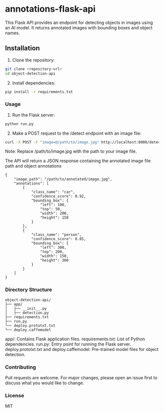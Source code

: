 # annotations-flask-api
This Flask API provides an endpoint for detecting objects in images using an AI model. It returns annotated images with bounding boxes and object names.

## Installation

1. Clone the repository:

```bash
git clone <repository-url>
cd object-detection-api
```
2. Install dependencies:

```bash
pip install -r requirements.txt
```

### Usage

1. Run the Flask server:

```bash
python run.py
```

2. Make a POST request to the /detect endpoint with an image file:

```bash
curl -X POST -F "image=@/path/to/image.jpg" http://localhost:8000/detect
```

Note: Replace /path/to/image.jpg with the path to your image file.

The API will return a JSON response containing the annotated image file path and object annotations

```plaintext
{
    "image_path": "/path/to/annotated/image.jpg",
    "annotations": [
        {
            "class_name": "car",
            "confidence_score": 0.92,
            "bounding_box": {
                "left": 100,
                "top": 50,
                "width": 200,
                "height": 150
            }
        },
        {
            "class_name": "person",
            "confidence_score": 0.85,
            "bounding_box": {
                "left": 300,
                "top": 200,
                "width": 150,
                "height": 300
            }
        }
    ]
}
```

### Directory Structure

```plaintext
object-detection-api/
├── app/
│   ├── __init__.py
│   ├── detection.py
├── requirements.txt
├── run.py
└── deploy.prototxt.txt
└── deploy.caffemodel
```

app/: Contains Flask application files.
requirements.txt: List of Python dependencies.
run.py: Entry point for running the Flask server.
deploy.prototxt.txt and deploy.caffemodel: Pre-trained model files for object detection.

### Contributing
Pull requests are welcome. For major changes, please open an issue first to discuss what you would like to change.

### License
MIT
